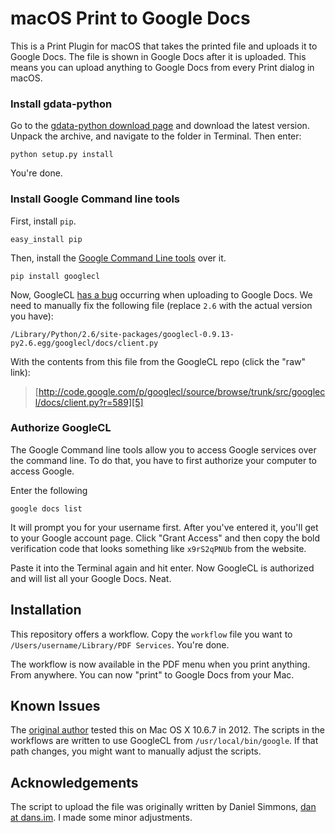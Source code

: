 # macOS Print to Google Docs

This is a Print Plugin for macOS that takes the printed file and uploads it to Google Docs. The file is shown in Google Docs after it is uploaded.
This means you can upload anything to Google Docs from every Print dialog in macOS.

### Install gdata-python

Go to the [gdata-python download page][1] and download the latest version. Unpack the archive, and navigate to the folder in Terminal. Then enter:

    python setup.py install

You're done.

### Install Google Command line tools

First, install `pip`.

    easy_install pip

Then, install the [Google Command Line tools][3] over it.

    pip install googlecl

Now, GoogleCL [has a bug][4] occurring when uploading to Google Docs. We need to manually fix the following file (replace `2.6` with the actual version you have):

    /Library/Python/2.6/site-packages/googlecl-0.9.13-py2.6.egg/googlecl/docs/client.py

With the contents from this file from the GoogleCL repo (click the "raw" link):

> [http://code.google.com/p/googlecl/source/browse/trunk/src/googlecl/docs/client.py?r=589][5]

### Authorize GoogleCL

The Google Command line tools allow you to access Google services over the command line. To do that, you have to first authorize your computer to access Google.

Enter the following

    google docs list

It will prompt you for your username first. After you've entered it, you'll get to your Google account page. Click "Grant Access" and then copy the bold verification code that looks something like `x9rS2qPNUb` from the website.

Paste it into the Terminal again and hit enter. Now GoogleCL is authorized and will list all your Google Docs. Neat.

## Installation

This repository offers a workflow. Copy the `workflow` file you want to `/Users/username/Library/PDF Services`. You're done.

The workflow is now available in the PDF menu when you print anything. From anywhere. You can now "print" to Google Docs from your Mac.

## Known Issues

The [original author](https://github.com/slhck/Print-to-Google-Docs) tested this on Mac OS X 10.6.7 in 2012. The scripts in the workflows are written to use GoogleCL from `/usr/local/bin/google`. If that path changes, you might want to manually adjust the scripts.

## Acknowledgements

The script to upload the file was originally written by Daniel Simmons, [dan at dans.im](dan@dans.im). I made some minor adjustments.


[1]: http://code.google.com/p/gdata-python-client/downloads/list
[2]: https://github.com/mxcl/homebrew
[3]: http://code.google.com/p/googlecl
[4]: http://code.google.com/p/googlecl/issues/detail?id=463
[5]: http://code.google.com/p/googlecl/source/browse/trunk/src/googlecl/docs/client.py?r=589
